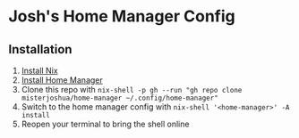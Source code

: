 # Josh's Home Manager Config

## Installation

1. [Install Nix](https://nixos.org/download/)
2. [Install Home Manager](https://nix-community.github.io/home-manager/index.xhtml#sec-install-standalone)
3. Clone this repo with `nix-shell -p gh --run "gh repo clone misterjoshua/home-manager ~/.config/home-manager"`
4. Switch to the home manager config with `nix-shell '<home-manager>' -A install`
5. Reopen your terminal to bring the shell online
